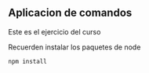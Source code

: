 ## Aplicacion de comandos


Este es el ejercicio del curso


Recuerden instalar los paquetes de node

```
npm install
```